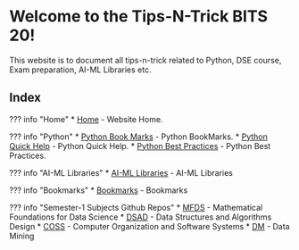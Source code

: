 # Welcome to the Tips-N-Trick BITS 20!

This website is to document all tips-n-trick related to Python, DSE course, Exam preparation, AI-ML Libraries etc.

## Index

??? info "Home"
      * [Home](index.md) - Website Home.   

??? info "Python"
      * [Python Book Marks](python/PythonBookMarks.md) - Python BookMarks.
      * [Python Quick Help](python/PythonQuickHelp.md) - Python Quick Help.
      * [Python Best Practices](python/PythonBestPractices.md) - Python Best Practices.

??? info "AI-ML Libraries"
      * [AI-ML Libraries](aiml/AIML.md) - AI-ML Libraries

??? info "Bookmarks"
      * [Bookmarks](bookmarks/Bookmarks.md) - Bookmarks  

??? info "Semester-1 Subjects Github Repos"
    * [MFDS](https://github.com/bits20/mfds) -  Mathematical Foundations for Data Science
    * [DSAD](https://github.com/bits20/dsad) -  Data Structures and Algorithms Design
    * [COSS](https://github.com/bits20/coss) -  Computer Organization and Software Systems
    * [DM](https://github.com/bits20/dm) -  Data Mining
